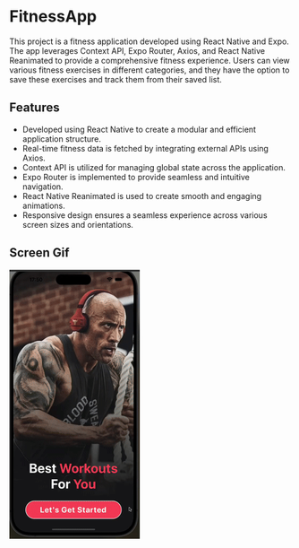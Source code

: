<h1>FitnessApp</h1>

<p>This project is a fitness application developed using React Native and Expo. The app leverages Context API, Expo Router, Axios, and React Native Reanimated to provide a comprehensive fitness experience. Users can view various fitness exercises in different categories, and they have the option to save these exercises and track them from their saved list.</p>

<h2>Features</h2>

<ul>
        <li>Developed using React Native to create a modular and efficient application structure.</li>
        <li>Real-time fitness data is fetched by integrating external APIs using Axios.</li>
        <li>Context API is utilized for managing global state across the application.</li>
        <li>Expo Router is implemented to provide seamless and intuitive navigation.</li>
        <li>React Native Reanimated is used to create smooth and engaging animations.</li>
        <li>Responsive design ensures a seamless experience across various screen sizes and orientations.</li>
</ul>

<h2>Screen Gif</h2>

![](gif.gif)
